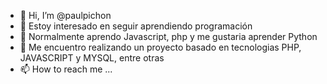 - 👋 Hi, I’m @paulpichon
- 👀 Estoy interesado en seguir aprendiendo programación 
- 🌱 Normalmente aprendo Javascript, php y me gustaria aprender Python
- 💞️ Me encuentro realizando un proyecto basado en tecnologias PHP, JAVASCRIPT y MYSQL, entre otras
- 📫 How to reach me ...

<!---
paulpichon/paulpichon is a ✨ special ✨ repository because its `README.md` (this file) appears on your GitHub profile.
You can click the Preview link to take a look at your changes.
--->
